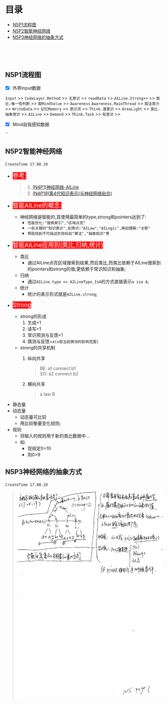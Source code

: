# 目录


* [N5P1流程图](#n5p1流程图)
* [N5P2智能神经网络](#n5p2智能神经网络)
* [N5P3神经网络的抽象方式](#n5p2神经网络的抽象方式)

<br><br><br>

## N5P1流程图


- [x] 外界Input数据  

`Input` >> `CodeLayer.Method` >> `无意识` >> `readData` >> `AILine.Strong++` >> `类比.唯一性判断` >> `取MindValue` >> `Awareness` `Awareness.MainThread` >> `取注意力` >> `WriteData` >> `记忆Memory` >> `意识流` >> `Think.潜意识` >> `AreaLight` >> `类比.抽象常识` >> `AILine` >> `Demand` >> `Think.Task` >> `有意识` >> 

- [x] Mind自我感知数据

``

## N5P2智能神经网络
`CreateTime 17.08.19`

* <font style = "background:#F00;color:#FFF;font-size:19px;">参考:</font>

	> 1. [(N4P1)神经网络-AILine](Note4.md/#n4p1神经网络ailine)  
	> 2. [(N4P19)第4代知识表示(与神经网络贴合)](Note4.md/#n4p19第4代知识表示与神经网络贴合)

* <font style = "background:#F00;color:#FFF;font-size:19px;">智能AILine的概念:</font>

	* 神经网络是智能的,其使用最简单的type,strong和pointers达到了:
		* `性能优化:"搜索索引","区域点亮"`
		* `一些关键的"知识表示",如常识:"AILaw","AILogic",再如理解:"关联"`
		* `帮助找到不可描述的目标如"算法","抽象知识"等`

* <font style = "background:#F00;color:#FFF;font-size:19px;">智能AILine应用到(类比,归纳,统计)</font>
	
	* 类比
		* 通过AILine点亮区域搜索到结果,然后类比,而类比依赖于AILine搜索到的pointers和strong的值;更依赖于常识知识和抽象;
	* 归纳
		* 通过`AILine.type == AILineType_IsA`的方式直接表示`a isa A`;
	* 统计
		* 统计的表示形式就是`AILine.strong`;

* <font style = "background:#F00;color:#FFF;font-size:19px;">Strong</font>

	* strong的形成
		1. 生成+1
		2. 读写+1
		3. 常识预测与反馈+1
		4. 猜测与反馈+x`(x取当前猜测的影响范围)`
	* strong的共享机制
		1. 纵向共享
			
			> BE: a1 connect b1  
			> SO: a2 connect b2
			
		2. 横向共享
			> a law B  
			> 


- 静态量
- 动态量
	- 动态量可比较
	- 用比较衡量变化规则;
- 规则
	- 将输入的规则用于新的类比数据中...
	- 如:
		- 现规定0=10
		- 则0>9



## N5P3神经网络的抽象方式
`CreateTime 17.08.19`

> ![](img/N5P3.png)





<br><br><br><br><br><br><br><br>
	